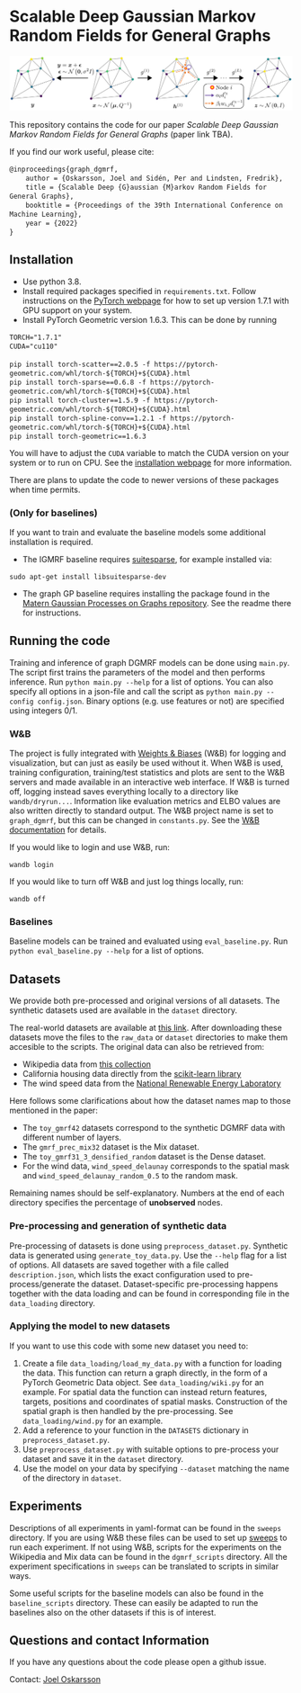 # Scalable Deep Gaussian Markov Random Fields for General Graphs
<p align="middle">
  <img src="results_plotting/header_image.png"/>
</p>

This repository contains the code for our paper *Scalable Deep Gaussian Markov Random Fields for General Graphs* (paper link TBA).

If you find our work useful, please cite:
```
@inproceedings{graph_dgmrf,
    author = {Oskarsson, Joel and Sidén, Per and Lindsten, Fredrik},
    title = {Scalable Deep {G}aussian {M}arkov Random Fields for General Graphs},
    booktitle = {Proceedings of the 39th International Conference on Machine Learning},
    year = {2022}
}
```

## Installation

* Use python 3.8.
* Install required packages specified in `requirements.txt`. Follow instructions on the [PyTorch webpage](https://pytorch.org/get-started/previous-versions/) for how to set up version 1.7.1 with GPU support on your system.
* Install PyTorch Geometric version 1.6.3. This can be done by running
```
TORCH="1.7.1"
CUDA="cu110"

pip install torch-scatter==2.0.5 -f https://pytorch-geometric.com/whl/torch-${TORCH}+${CUDA}.html
pip install torch-sparse==0.6.8 -f https://pytorch-geometric.com/whl/torch-${TORCH}+${CUDA}.html
pip install torch-cluster==1.5.9 -f https://pytorch-geometric.com/whl/torch-${TORCH}+${CUDA}.html
pip install torch-spline-conv==1.2.1 -f https://pytorch-geometric.com/whl/torch-${TORCH}+${CUDA}.html
pip install torch-geometric==1.6.3
```
You will have to adjust the `CUDA` variable to match the CUDA version on your system or to run on CPU. See the [installation webpage](https://pytorch-geometric.readthedocs.io/en/1.6.3/notes/installation.html) for more information.

There are plans to update the code to newer versions of these packages when time permits.

### (Only for baselines)
If you want to train and evaluate the baseline models some additional installation is required.

* The IGMRF baseline requires [suitesparse](https://people.engr.tamu.edu/davis/suitesparse.html), for example installed via:

```
sudo apt-get install libsuitesparse-dev
```

* The graph GP baseline requires installing the package found in the [Matern Gaussian Processes on Graphs repository](https://github.com/spbu-math-cs/Graph-Gaussian-Processes). See the readme there for instructions.

## Running the code
Training and inference of graph DGMRF models can be done using `main.py`. The script first trains the parameters of the model and then performs inference. Run `python main.py --help` for a list of options. You can also specify all options in a json-file and call the script as `python main.py --config config.json`. Binary options (e.g. use features or not) are specified using integers 0/1.

### W&B
The project is fully integrated with [Weights & Biases](https://www.wandb.ai/) (W&B) for logging and visualization, but can just as easily be used without it.
When W&B is used, training configuration, training/test statistics and plots are sent to the W&B servers and made available in an interactive web interface.
If W&B is turned off, logging instead saves everything locally to a directory like `wandb/dryrun...`.
Information like evaluation metrics and ELBO values are also written directly to standard output.
The W&B project name is set to `graph_dgmrf`, but this can be changed in `constants.py`.
See the [W&B documentation](https://docs.wandb.ai/) for details.

If you would like to login and use W&B, run:
```
wandb login
```
If you would like to turn off W&B and just log things locally, run:
```
wandb off
```

### Baselines
Baseline models can be trained and evaluated using `eval_baseline.py`. Run `python eval_baseline.py --help` for a list of options.

## Datasets
We provide both pre-processed and original versions of all datasets.
The synthetic datasets used are available in the `dataset` directory.

The real-world datasets are available at [this link](https://liuonline-my.sharepoint.com/:f:/g/personal/joeos82_liu_se/EvSdihMH15tBk-ZL0-yV7NQBlA4rKWtVXKs1WkTJCRsT5w?e=w74LiQ).
After downloading these datasets move the files to the `raw_data` or `dataset` directories to make them accesible to the scripts.
The original data can also be retrieved from:

* Wikipedia data from [this collection](https://github.com/benedekrozemberczki/datasets/)
* California housing data directly from the [scikit-learn library](https://scikit-learn.org/stable/modules/generated/sklearn.datasets.fetch_california_housing.html)
* The wind speed data from the [National Renewable Energy Laboratory](https://data.nrel.gov/submissions/54)

Here follows some clarifications about how the dataset names map to those mentioned in the paper:

* The `toy_gmrf42` datasets correspond to the synthetic DGMRF data with different number of layers.
* The `gmrf_prec_mix32` dataset is the Mix dataset.
* The `toy_gmrf31_3_densified_random` dataset is the Dense dataset.
* For the wind data, `wind_speed_delaunay` corresponds to the spatial mask and `wind_speed_delaunay_random_0.5` to the random mask.

Remaining names should be self-explanatory. Numbers at the end of each directory specifies the percentage of **unobserved** nodes.

### Pre-processing and generation of synthetic data
Pre-processing of datasets is done using `preprocess_dataset.py`. Synthetic data is generated using `generate_toy_data.py`. Use the `--help` flag for a list of options. All datasets are saved together with a file called `description.json`, which lists the exact configuration used to pre-process/generate the dataset. Dataset-specific pre-processing happens together with the data loading and can be found in corresponding file in the `data_loading` directory.

### Applying the model to new datasets
If you want to use this code with some new dataset you need to:

1. Create a file `data_loading/load_my_data.py` with a function for loading the data.
This function can return a graph directly, in the form of a PyTorch Geometric Data object. See `data_loading/wiki.py` for an example.
For spatial data the function can instead return features, targets, positions and coordinates of spatial masks.
Construction of the spatial graph is then handled by the pre-processing.
See `data_loading/wind.py` for an example.
2. Add a reference to your function in the `DATASETS` dictionary in `preprocess_dataset.py`.
3. Use `preprocess_dataset.py` with suitable options to pre-process your dataset and save it in the `dataset` directory.
4. Use the model on your data by specifying `--dataset` matching the name of the directory in `dataset`.

## Experiments
Descriptions of all experiments in yaml-format can be found in the `sweeps` directory. If you are using W&B these files can be used to set up [sweeps](https://docs.wandb.ai/guides/sweeps/quickstart) to run each experiment.
If not using W&B, scripts for the experiments on the Wikipedia and Mix data can be found in the `dgmrf_scripts` directory.
All the experiment specifications in `sweeps` can be translated to scripts in similar ways.

Some useful scripts for the baseline models can also be found in the `baseline_scripts` directory.
These can easily be adapted to run the baselines also on the other datasets if this is of interest.

## Questions and contact Information
If you have any questions about the code please open a github issue.

Contact: [Joel Oskarsson](mailto:joel.oskarsson@liu.se)

